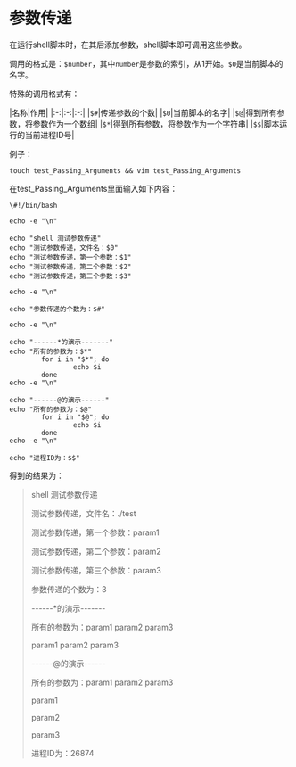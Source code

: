 # 参数传递

在运行shell脚本时，在其后添加参数，shell脚本即可调用这些参数。

调用的格式是：`$number`，其中`number`是参数的索引，从1开始。`$0`是当前脚本的名字。

特殊的调用格式有：

|名称|作用|
|:-:|:-:|:-:|
|`$#`|传递参数的个数|
|`$0`|当前脚本的名字|
|`$@`|得到所有参数，将参数作为一个数组|
|`$*`|得到所有参数，将参数作为一个字符串|
|`$$`|脚本运行的当前进程ID号|

例子：

``` 
touch test_Passing_Arguments && vim test_Passing_Arguments
``` 

在test_Passing_Arguments里面输入如下内容：

``` 
\#!/bin/bash

echo -e "\n"

echo "shell 测试参数传递"
echo "测试参数传递，文件名：$0"
echo "测试参数传递，第一个参数：$1"
echo "测试参数传递，第二个参数：$2"
echo "测试参数传递，第三个参数：$3"

echo -e "\n"

echo "参数传递的个数为：$#"

echo -e "\n"

echo "------*的演示-------"
echo "所有的参数为：$*"
        for i in "$*"; do
                echo $i
        done
echo -e "\n"

echo "------@的演示------"
echo "所有的参数为：$@"
        for i in "$@"; do
                echo $i
        done
echo -e "\n"

echo "进程ID为：$$"
```

得到的结果为：

> shell 测试参数传递
> 
> 测试参数传递，文件名：./test
> 
> 测试参数传递，第一个参数：param1
> 
> 测试参数传递，第二个参数：param2
> 
> 测试参数传递，第三个参数：param3
> 
> 
> 
> 参数传递的个数为：3
> 
> 
> 
> ------*的演示-------
> 
> 所有的参数为：param1 param2 param3
> 
> param1 param2 param3
> 
> 
> 
> ------@的演示------
> 
> 所有的参数为：param1 param2 param3
> 
> param1
> 
> param2
> 
> param3
> 
> 
> 
> 进程ID为：26874